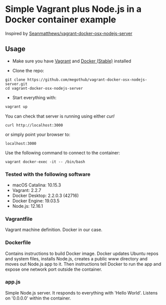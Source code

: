 # Simple Vagrant plus Node.js in a Docker container example

Inspired by [Seanmatthews/vagrant-docker-osx-nodejs-server](https://github.com/Seanmatthews/vagrant-docker-osx-nodejs-server)


## Usage

* Make sure you have [Vagrant](https://www.vagrantup.com/downloads.html) and [Docker (Stable)](https://hub.docker.com/editions/community/docker-ce-desktop-mac) installed

* Clone the repo:
```
git clone https://github.com/megothub/vagrant-docker-osx-nodejs-server.git
cd vagrant-docker-osx-nodejs-server
```
* Start everything with:
```bash
vagrant up
```

You can check that server is running using either *curl*
```
curl http://localhost:3000
```
or
simply point your browser to:
```
localhost:3000
```

Use the following command to connect to the container:
```
vagrant docker-exec -it -- /bin/bash
```

### Tested with the following software
* macOS Catalina: 10.15.3
* Vagrant: 2.2.7
* Docker Desktop: 2.2.0.3 (42716)
* Docker Engine: 19.03.5
* Node.js: 12.16.1

### Vagrantfile
Vagrant machine definition. Docker in our case.

### Dockerfile
Contains instructions to build Docker image. Docker updates Ubuntu repos and system files, installs Node.js, creates a public www directory and moves out Node.js app to it. Then instructions tell Docker to run the app and expose one network port outside the container.

### app.js
Simple Node.js server. It responds to everything with 'Hello World'. Listens on '0.0.0.0' within the container.
